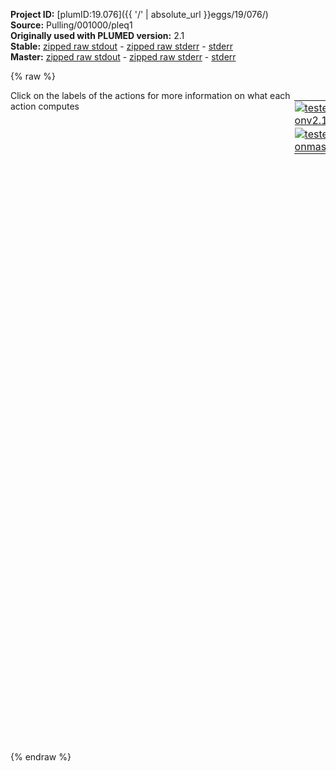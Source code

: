 **Project ID:** [plumID:19.076]({{ '/' | absolute_url }}eggs/19/076/)  
**Source:** Pulling/001000/pleq1  
**Originally used with PLUMED version:** 2.1  
**Stable:** [zipped raw stdout](pleq1.plumed.stdout.txt.zip) - [zipped raw stderr](pleq1.plumed.stderr.txt.zip) - [stderr](pleq1.plumed.stderr)  
**Master:** [zipped raw stdout](pleq1.plumed_master.stdout.txt.zip) - [zipped raw stderr](pleq1.plumed_master.stderr.txt.zip) - [stderr](pleq1.plumed_master.stderr)  

{% raw %}
<div style="width: 100%; float:left">
<div style="width: 90%; float:left" id="value_details_data/Pulling/001000/pleq1"> Click on the labels of the actions for more information on what each action computes </div>
<div style="width: 10%; float:left"><table><tr><td style="padding:1px"><a href="pleq1.plumed.stderr"><img src="https://img.shields.io/badge/v2.10-passing-green.svg" alt="tested onv2.10" /></a></td></tr><tr><td style="padding:1px"><a href="pleq1.plumed_master.stderr"><img src="https://img.shields.io/badge/master-passing-green.svg" alt="tested onmaster" /></a></td></tr></table></div></div>
<pre style="width=97%;">
<span style="color:blue" class="comment"># Adapt units to LAMMPS script (units real)</span>
<span class="plumedtooltip" style="color:green">UNITS<span class="right">This command sets the internal units for the code. <a href="https://www.plumed.org/doc-master/user-doc/html/_u_n_i_t_s.html" style="color:green">More details</a><i></i></span></span> <span class="plumedtooltip">LENGTH<span class="right">the units of lengths<i></i></span></span>=A <span class="plumedtooltip">TIME<span class="right">the units of time<i></i></span></span>=fs <span class="plumedtooltip">ENERGY<span class="right">the units of energy<i></i></span></span>=kcal/mol

<span style="color:blue" class="comment"># Radius of Gyration</span>
<span style="display:none;" id="data/Pulling/001000/pleq1">The UNITS action with label <b></b> calculates something</span><b name="data/Pulling/001000/pleq1rg" onclick='showPath("data/Pulling/001000/pleq1","data/Pulling/001000/pleq1rg","data/Pulling/001000/pleq1rg","black")'>rg</b><span style="display:none;" id="data/Pulling/001000/pleq1rg">The GYRATION action with label <b>rg</b> calculates the following quantities:<table  align="center" frame="void" width="95%" cellpadding="5%"><tr><td width="5%"><b> Quantity </b>  </td><td width="5%"><b> Type </b>  </td><td><b> Description </b> </td></tr><tr><td width="5%">rg</td><td width="5%"><font color="black">scalar</font></td><td>the radius of gyration</td></tr></table></span>: <span class="plumedtooltip" style="color:green">GYRATION<span class="right">Calculate the radius of gyration, or other properties related to it. <a href="https://www.plumed.org/doc-master/user-doc/html/_g_y_r_a_t_i_o_n.html" style="color:green">More details</a><i></i></span></span> <span class="plumedtooltip">TYPE<span class="right"> The type of calculation relative to the Gyration Tensor you want to perform<i></i></span></span>=RADIUS <span class="plumedtooltip">ATOMS<span class="right">the group of atoms that you are calculating the Gyration Tensor for<i></i></span></span>=1-293


<span id="data/Pulling/001000/pleq1defrestr_short"><b name="data/Pulling/001000/pleq1restr" onclick='showPath("data/Pulling/001000/pleq1","data/Pulling/001000/pleq1restr","data/Pulling/001000/pleq1restr","black")'>restr</b><span style="display:none;" id="data/Pulling/001000/pleq1restr">The MOVINGRESTRAINT action with label <b>restr</b> calculates the following quantities:<table  align="center" frame="void" width="95%" cellpadding="5%"><tr><td width="5%"><b> Quantity </b>  </td><td width="5%"><b> Type </b>  </td><td><b> Description </b> </td></tr><tr><td width="5%">restr.bias</td><td width="5%"><font color="black">scalar</font></td><td>the instantaneous value of the bias potential</td></tr><tr><td width="5%">restr.force2</td><td width="5%"><font color="black">scalar</font></td><td>the instantaneous value of the squared force due to this bias potential</td></tr><tr><td width="5%">restr.rg_cntr</td><td width="5%"><font color="black">scalar</font></td><td>one or multiple instances of this quantity can be referenced elsewhere in the input file. these quantities will named with  the arguments of the bias followed by the character string _cntr. These quantities give the instantaneous position of the center of the harmonic potential. This particular component measures this quantity for the input CV named rg</td></tr><tr><td width="5%">restr.rg_work</td><td width="5%"><font color="black">scalar</font></td><td>one or multiple instances of this quantity can be referenced elsewhere in the input file. These quantities will named with the arguments of the bias followed by the character string _work. These quantities tell the user how much work has been done by the potential in dragging the system along the various colvar axis. This particular component measures this quantity for the input CV named rg</td></tr><tr><td width="5%">restr.rg_kappa</td><td width="5%"><font color="black">scalar</font></td><td>one or multiple instances of this quantity can be referenced elsewhere in the input file. These quantities will named with the arguments of the bias followed by the character string _kappa. These quantities tell the user the time dependent value of kappa. This particular component measures this quantity for the input CV named rg</td></tr><tr><td width="5%">restr.work</td><td width="5%"><font color="black">scalar</font></td><td>the total work performed changing this restraint</td></tr></table></span>: ...
        <span class="plumedtooltip" style="color:green">MOVINGRESTRAINT<span class="right">Add a time-dependent, harmonic restraint on one or more variables. This action has <a class="toggler" href='javascript:;' onclick='toggleDisplay("data/Pulling/001000/pleq1defrestr");'>hidden defaults</a>. <a href="https://www.plumed.org/doc-master/user-doc/html/_m_o_v_i_n_g_r_e_s_t_r_a_i_n_t.html">More details</a><i></i></span></span>
        <span class="plumedtooltip">ARG<span class="right">the labels of the scalars on which the bias will act<i></i></span></span>=<b name="data/Pulling/001000/pleq1rg">rg</b>
        <span class="plumedtooltip">STEP0<span class="right">This keyword appears multiple times as STEPx with x=0,1,2,<i></i></span></span>=0 <span class="plumedtooltip">AT0<span class="right">ATx is equal to the position of the restraint at time STEPx<i></i></span></span>=24.4671 <span class="plumedtooltip">KAPPA0<span class="right">KAPPAx is equal to the value of the force constants at time STEPx<i></i></span></span>=10
        <span class="plumedtooltip">STEP1<span class="right">This keyword appears multiple times as STEPx with x=0,1,2,<i></i></span></span>=1 <span class="plumedtooltip">AT1<span class="right">ATx is equal to the position of the restraint at time STEPx<i></i></span></span>=24.4671 <span class="plumedtooltip">KAPPA1<span class="right">KAPPAx is equal to the value of the force constants at time STEPx<i></i></span></span>=10
...
</span><span id="data/Pulling/001000/pleq1defrestr_long" style="display:none;"><b name="data/Pulling/001000/pleq1restr" onclick='showPath("data/Pulling/001000/pleq1","data/Pulling/001000/pleq1restr","data/Pulling/001000/pleq1restr","black")'>restr</b>: ...
        <span class="plumedtooltip" style="color:green">MOVINGRESTRAINT<span class="right">Add a time-dependent, harmonic restraint on one or more variables. This action uses the <a class="toggler" href='javascript:;' onclick='toggleDisplay("data/Pulling/001000/pleq1defrestr");'>defaults shown here</a>. <a href="https://www.plumed.org/doc-master/user-doc/html/_m_o_v_i_n_g_r_e_s_t_r_a_i_n_t.html">More details</a><i></i></span></span>
        <span class="plumedtooltip">ARG<span class="right">the labels of the scalars on which the bias will act<i></i></span></span>=<b name="data/Pulling/001000/pleq1rg">rg</b>
        <span class="plumedtooltip">STEP0<span class="right">This keyword appears multiple times as STEPx with x=0,1,2,<i></i></span></span>=0 <span class="plumedtooltip">AT0<span class="right">ATx is equal to the position of the restraint at time STEPx<i></i></span></span>=24.4671 <span class="plumedtooltip">KAPPA0<span class="right">KAPPAx is equal to the value of the force constants at time STEPx<i></i></span></span>=10
        <span class="plumedtooltip">STEP1<span class="right">This keyword appears multiple times as STEPx with x=0,1,2,<i></i></span></span>=1 <span class="plumedtooltip">AT1<span class="right">ATx is equal to the position of the restraint at time STEPx<i></i></span></span>=24.4671 <span class="plumedtooltip">KAPPA1<span class="right">KAPPAx is equal to the value of the force constants at time STEPx<i></i></span></span>=10
 <span class="plumedtooltip">VERSE<span class="right"> Tells plumed whether the restraint is only acting for CV larger (U) or smaller (L) than the restraint or whether it is acting on both sides (B)<i></i></span></span>=B
...
</span><span style="color:blue" class="comment"># Print rg</span>
<span class="plumedtooltip" style="color:green">PRINT<span class="right">Print quantities to a file. <a href="https://www.plumed.org/doc-master/user-doc/html/_p_r_i_n_t.html" style="color:green">More details</a><i></i></span></span> <span class="plumedtooltip">ARG<span class="right">the labels of the values that you would like to print to the file<i></i></span></span>=<b name="data/Pulling/001000/pleq1rg">rg</b>,<b name="data/Pulling/001000/pleq1restr">restr.rg_cntr</b>,<b name="data/Pulling/001000/pleq1restr">restr.rg_work</b> <span class="plumedtooltip">FILE<span class="right">the name of the file on which to output these quantities<i></i></span></span>=workeq1 <span class="plumedtooltip">STRIDE<span class="right"> the frequency with which the quantities of interest should be output<i></i></span></span>=100000

<span style="color:blue" class="comment"># End of Program</span>
<span class="plumedtooltip" style="color:green">ENDPLUMED<span class="right">Terminate plumed input. <a href="https://www.plumed.org/doc-master/user-doc/html/_e_n_d_p_l_u_m_e_d.html" style="color:green">More details</a><i></i></span></span><span style="color:blue" class="comment">
</span></pre>
{% endraw %}
